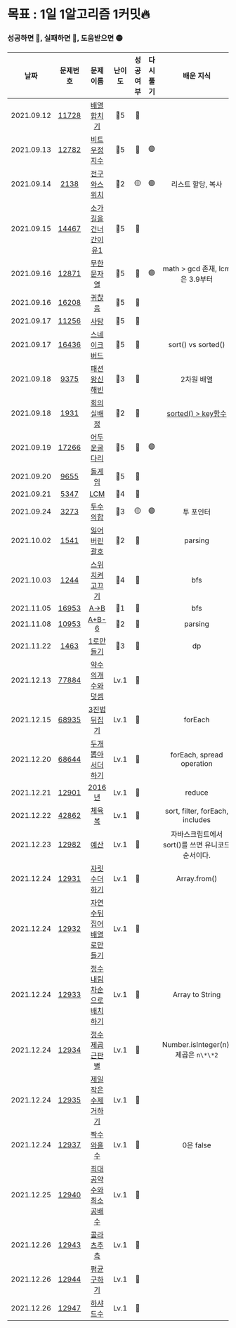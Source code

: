 # 목표 : 1일 1알고리즘 1커밋🔥

### 성공하면 🔵, 실패하면 🔴, 도움받으면 🟡

|    날짜    |                             문제번호                              |                                       문제이름                                       | 난이도 | 성공여부 | 다시풀기 |                               배운 지식                               |
| :--------: | :---------------------------------------------------------------: | :----------------------------------------------------------------------------------: | :----: | :------: | :------: | :-------------------------------------------------------------------: |
| 2021.09.12 |          [11728](https://www.acmicpc.net/problem/11728)           |                 [배열합치기](https://www.acmicpc.net/problem/11728)                  |  🥈5   |    🔵    |          |                                                                       |
| 2021.09.13 |          [12782](https://www.acmicpc.net/problem/12782)           |                [비트우정지수](https://www.acmicpc.net/problem/12782)                 |  🥈5   |    🔵    |    🟣    |                                                                       |
| 2021.09.14 |           [2138](https://www.acmicpc.net/problem/2138)            |                 [전구와스위치](https://www.acmicpc.net/problem/2138)                 |  🥈2   |    🟡    |    🟣    |                           리스트 할당, 복사                           |
| 2021.09.15 |          [14467](https://www.acmicpc.net/problem/14467)           |             [소가길을건너간이유1](https://www.acmicpc.net/problem/14467)             |  🥈5   |    🔵    |          |                                                                       |
| 2021.09.16 |          [12871](https://www.acmicpc.net/problem/12871)           |                 [무한문자열](https://www.acmicpc.net/problem/12871)                  |  🥈5   |    🔵    |    🟣    |                    math > gcd 존재, lcm은 3.9부터                     |
| 2021.09.16 |          [16208](https://www.acmicpc.net/problem/16208)           |                   [귀찮음](https://www.acmicpc.net/problem/16208)                    |  🥈5   |    🔵    |          |                                                                       |
| 2021.09.17 |          [11256](https://www.acmicpc.net/problem/11256)           |                    [사탕](https://www.acmicpc.net/problem/11256)                     |  🥈5   |    🔵    |          |                                                                       |
| 2021.09.17 |          [16436](https://www.acmicpc.net/problem/16436)           |                [스네이크버드](https://www.acmicpc.net/problem/16436)                 |  🥈5   |    🔵    |          |                          sort() vs sorted()                           |
| 2021.09.18 |           [9375](https://www.acmicpc.net/problem/9375)            |                 [패션왕신해빈](https://www.acmicpc.net/problem/9375)                 |  🥈3   |    🔵    |          |                              2차원 배열                               |
| 2021.09.18 |           [1931](https://www.acmicpc.net/problem/1931)            |                  [회의실배정](https://www.acmicpc.net/problem/1931)                  |  🥈2   |    🔵    |          | [sorted() > key함수](https://docs.python.org/ko/3/howto/sorting.html) |
| 2021.09.19 |          [17266](https://www.acmicpc.net/problem/17266)           |                [어두운굴다리](https://www.acmicpc.net/problem/17266)                 |  🥈5   |    🔵    |    🟣    |                                                                       |
| 2021.09.20 |           [9655](https://www.acmicpc.net/problem/9655)            |                    [돌게임](https://www.acmicpc.net/problem/9655)                    |  🥈5   |    🔵    |          |                                                                       |
| 2021.09.21 |           [5347](https://www.acmicpc.net/problem/5347)            |                     [LCM](https://www.acmicpc.net/problem/5347)                      |  🥈4   |    🔵    |          |                                                                       |
| 2021.09.24 |           [3273](https://www.acmicpc.net/problem/3273)            |                   [두수의합](https://www.acmicpc.net/problem/3273)                   |  🥈3   |    🟡    |    🟣    |                               투 포인터                               |
| 2021.10.02 |           [1541](https://www.acmicpc.net/problem/1541)            |                 [잃어버린괄호](https://www.acmicpc.net/problem/1541)                 |  🥈2   |    🔵    |          |                                parsing                                |
| 2021.10.03 |           [1244](https://www.acmicpc.net/problem/1244)            |                [스위치켜고끄기](https://www.acmicpc.net/problem/1244)                |  🥈4   |    🔵    |          |                                  bfs                                  |
| 2021.11.05 |          [16953](https://www.acmicpc.net/problem/16953)           |                    [A->B](https://www.acmicpc.net/problem/16953)                     |  🥈1   |    🔵    |          |                                  bfs                                  |
| 2021.11.08 |          [10953](https://www.acmicpc.net/problem/10953)           |                    [A+B-6](https://www.acmicpc.net/problem/10953)                    |  🥉2   |    🔵    |          |                                parsing                                |
| 2021.11.22 |           [1463](https://www.acmicpc.net/problem/1463)            |                  [1로만들기](https://www.acmicpc.net/problem/1463)                   |  🥈3   |    🔵    |          |                                  dp                                   |
| 2021.12.13 | [77884](https://programmers.co.kr/learn/courses/30/lessons/77884) |     [약수의개수와덧셈](https://programmers.co.kr/learn/courses/30/lessons/77884)     |  Lv.1  |    🔵    |          |                                                                       |
| 2021.12.15 | [68935](https://programmers.co.kr/learn/courses/30/lessons/68935) |       [3진법뒤집기](https://programmers.co.kr/learn/courses/30/lessons/68935)        |  Lv.1  |    🔵    |          |                                forEach                                |
| 2021.12.20 | [68644](https://programmers.co.kr/learn/courses/30/lessons/68644) |     [두개뽑아서더하기](https://programmers.co.kr/learn/courses/30/lessons/68644)     |  Lv.1  |    🔵    |          |                       forEach, spread operation                       |
| 2021.12.21 | [12901](https://programmers.co.kr/learn/courses/30/lessons/12901) |          [2016년](https://programmers.co.kr/learn/courses/30/lessons/12901)          |  Lv.1  |    🔵    |          |                                reduce                                 |
| 2021.12.22 | [42862](https://programmers.co.kr/learn/courses/30/lessons/42862) |          [체육복](https://programmers.co.kr/learn/courses/30/lessons/42862)          |  Lv.1  |    🔵    |          |                    sort, filter, forEach, includes                    |
| 2021.12.23 | [12982](https://programmers.co.kr/learn/courses/30/lessons/12982) |           [예산](https://programmers.co.kr/learn/courses/30/lessons/12982)           |  Lv.1  |    🔵    |          |           자바스크립트에서 sort()를 쓰면 유니코드 순서이다.           |
| 2021.12.24 | [12931](https://programmers.co.kr/learn/courses/30/lessons/12931) |       [자릿수더하기](https://programmers.co.kr/learn/courses/30/lessons/12931)       |  Lv.1  |    🔵    |          |                             Array.from()                              |
| 2021.12.24 | [12932](https://programmers.co.kr/learn/courses/30/lessons/12932) | [자연수뒤집어배열로만들기](https://programmers.co.kr/learn/courses/30/lessons/12932) |  Lv.1  |    🔵    |          |                                                                       |
| 2021.12.24 | [12933](https://programmers.co.kr/learn/courses/30/lessons/12933) | [정수내림차순으로배치하기](https://programmers.co.kr/learn/courses/30/lessons/12933) |  Lv.1  |    🔵    |          |                            Array to String                            |
| 2021.12.24 | [12934](https://programmers.co.kr/learn/courses/30/lessons/12934) |      [정수제곱근판별](https://programmers.co.kr/learn/courses/30/lessons/12934)      |  Lv.1  |    🔵    |          |                 Number.isInteger(n), 제곱은 `n\*\*2`                  |
| 2021.12.24 | [12935](https://programmers.co.kr/learn/courses/30/lessons/12935) |    [제일작은수제거하기](https://programmers.co.kr/learn/courses/30/lessons/12935)    |  Lv.1  |    🔵    |          |                                                                       |
| 2021.12.24 | [12937](https://programmers.co.kr/learn/courses/30/lessons/12937) |        [짝수와홀수](https://programmers.co.kr/learn/courses/30/lessons/12937)        |  Lv.1  |    🔵    |          |                               0은 false                               |
| 2021.12.25 | [12940](https://programmers.co.kr/learn/courses/30/lessons/12940) |  [최대공약수와최소공배수](https://programmers.co.kr/learn/courses/30/lessons/12940)  |  Lv.1  |    🔵    |          |                                                                       |
| 2021.12.26 | [12943](https://programmers.co.kr/learn/courses/30/lessons/12943) |        [콜라츠추측](https://programmers.co.kr/learn/courses/30/lessons/12943)        |  Lv.1  |    🔵    |          |                                                                       |
| 2021.12.26 | [12944](https://programmers.co.kr/learn/courses/30/lessons/12944) |        [평균구하기](https://programmers.co.kr/learn/courses/30/lessons/12944)        |  Lv.1  |    🔵    |          |                                                                       |
| 2021.12.26 | [12947](https://programmers.co.kr/learn/courses/30/lessons/12947) |         [하샤드수](https://programmers.co.kr/learn/courses/30/lessons/12947)         |  Lv.1  |    🔵    |          |                                                                       |
